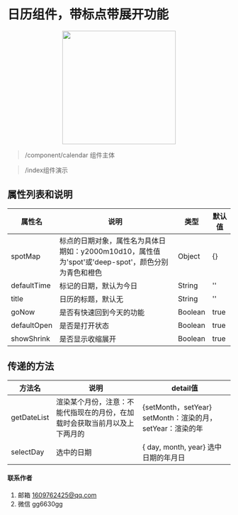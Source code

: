 # 日历组件，带标点带展开功能
<p align="center">
    <img src="https://pcsdata.baidu.com/thumbnail/1332e6e45r41a8a1302c095cf7c5c00c?fid=665664031-16051585-369158655744090&rt=pr&sign=FDTAER-yUdy3dSFZ0SVxtzShv1zcMqd-3XmrS9de6KIOgK32rdkZS5zD9MM%3D&expires=2h&chkv=0&chkbd=0&chkpc=&dp-logid=9097036543144491384&dp-callid=0&time=1653379200&bus_no=26&size=c1600_u1600&quality=100&vuk=-&ft=video" width="256">
</p>

> /component/calendar 组件主体

> /index组件演示

## 属性列表和说明
|  属性名  | 说明  | 类型  | 默认值  |
|  ----  | ----  | ----  | ----  |
| spotMap | 标点的日期对象，属性名为具体日期如：y2000m10d10，属性值为'spot'或'deep-spot'，颜色分别为青色和橙色 | Object | {} |
| defaultTime | 标记的日期，默认为今日 | String | '' |
| title | 日历的标题，默认无 | String | '' |
| goNow | 是否有快速回到今天的功能 | Boolean | true |
| defaultOpen | 是否是打开状态 | Boolean | true |
| showShrink | 是否显示收缩展开 | Boolean | true |

## 传递的方法
|  方法名  | 说明  | detail值  |
|  ----  | ----  | ----  |
| getDateList | 渲染某个月份，注意：不能代指现在的月份，在加载时会获取当前月以及上下两月的 | {setMonth，setYear} setMonth：渲染的月，setYear：渲染的年 |
| selectDay | 选中的日期 | { day, month, year} 选中日期的年月日 |

#### 联系作者

1.  邮箱 1609762425@qq.com
2.  微信 gg6630gg